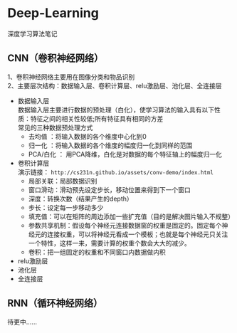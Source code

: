 # Deep-Learning
深度学习算法笔记

## CNN（卷积神经网络）

1、卷积神经网络主要用在图像分类和物品识别 <br>
2、主要层次结构：数据输入层、卷积计算层、relu激励层、池化层、全连接层
* 数据输入层 <br>
数据输入层主要进行数据的预处理（白化），使学习算法的输入具有以下性质：特征之间的相关性较低;所有特征具有相同的方差 <br>
常见的三种数据预处理方式<br>
  * 去均值 ：将输入数据的各个维度中心化到0 
  * 归一化 ：将输入数据的各个维度的幅度归一化到同样的范围 
  * PCA/白化 ： 用PCA降维，白化是对数据的每个特征轴上的幅度归一化 
* 卷积计算层  <br>
演示链接： `http://cs231n.github.io/assets/conv-demo/index.html` 
  * 局部关联：局部数据识别 
  * 窗口滑动：滑动预先设定步长，移动位置来得到下一个窗口 
  * 深度：转换次数（结果产生的depth） 
  * 步长：设定每一步移动多少  
  * 填充值：可以在矩阵的周边添加一些扩充值（目的是解决图片输入不规整） 
  * 参数共享机制：假设每个神经元连接数据窗的权重是固定的。固定每个神经元的连接权重，可以将神经元看成一个模板；也就是每个神经元只关注一个特性，这样一来，需要计算的权重个数会大大的减少。
  * 卷积：把一组固定的权重和不同窗口内数据做内积  
* relu激励层
* 池化层 
* 全连接层 
## RNN（循环神经网络）
待更中......
